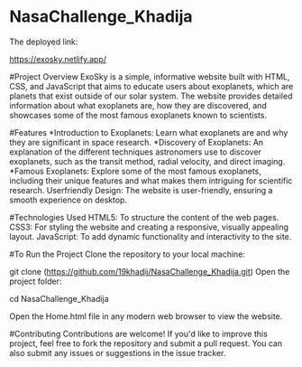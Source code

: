 # NasaChallenge_Khadija

The deployed link:

https://exosky.netlify.app/

#Project Overview
ExoSky is a simple, informative website built with HTML, CSS, and JavaScript that aims to educate users about exoplanets, which are planets that exist outside of our solar system. The website provides detailed information about what exoplanets are, how they are discovered, and showcases some of the most famous exoplanets known to scientists.

#Features
*Introduction to Exoplanets: 
Learn what exoplanets are and why they are significant in space research.
*Discovery of Exoplanets: 
An explanation of the different techniques astronomers use to discover exoplanets, such as the transit method, radial velocity, and direct imaging.
*Famous Exoplanets: 
Explore some of the most famous exoplanets, including their unique features and what makes them intriguing for scientific research.
Userfriendly Design: 
The website is user-friendly, ensuring a smooth experience on desktop.

#Technologies Used
HTML5: To structure the content of the web pages.
CSS3: For styling the website and creating a responsive, visually appealing layout.
JavaScript: To add dynamic functionality and interactivity to the site.

#To Run the Project
Clone the repository to your local machine:

git clone (https://github.com/19khadij/NasaChallenge_Khadija.git)
Open the project folder:

cd NasaChallenge_Khadija

Open the Home.html file in any modern web browser to view the website.

#Contributing
Contributions are welcome! If you'd like to improve this project, feel free to fork the repository and submit a pull request. You can also submit any issues or suggestions in the issue tracker.


